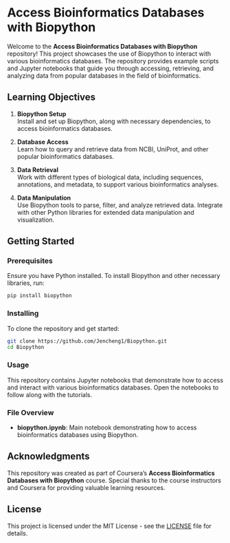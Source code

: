 # Access Bioinformatics Databases with Biopython

Welcome to the **Access Bioinformatics Databases with Biopython** repository! This project showcases the use of Biopython to interact with various bioinformatics databases. The repository provides example scripts and Jupyter notebooks that guide you through accessing, retrieving, and analyzing data from popular databases in the field of bioinformatics.

## Learning Objectives

1. **Biopython Setup**  
   Install and set up Biopython, along with necessary dependencies, to access bioinformatics databases.

2. **Database Access**  
   Learn how to query and retrieve data from NCBI, UniProt, and other popular bioinformatics databases.

3. **Data Retrieval**  
   Work with different types of biological data, including sequences, annotations, and metadata, to support various bioinformatics analyses.

4. **Data Manipulation**  
   Use Biopython tools to parse, filter, and analyze retrieved data. Integrate with other Python libraries for extended data manipulation and visualization.

## Getting Started

### Prerequisites

Ensure you have Python installed. To install Biopython and other necessary libraries, run:

```bash
pip install biopython
```

### Installing

To clone the repository and get started:

```bash
git clone https://github.com/Jencheng1/Biopython.git
cd Biopython
```

### Usage

This repository contains Jupyter notebooks that demonstrate how to access and interact with various bioinformatics databases. Open the notebooks to follow along with the tutorials.

### File Overview

- **biopython.ipynb**: Main notebook demonstrating how to access bioinformatics databases using Biopython.

## Acknowledgments

This repository was created as part of Coursera’s **Access Bioinformatics Databases with Biopython** course. Special thanks to the course instructors and Coursera for providing valuable learning resources.

## License

This project is licensed under the MIT License - see the [LICENSE](https://www.mit.edu/~amini/LICENSE.md) file for details.
